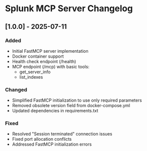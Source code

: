 # Splunk MCP Server Changelog

## [1.0.0] - 2025-07-11
### Added
- Initial FastMCP server implementation
- Docker container support
- Health check endpoint (/health)
- MCP endpoint (/mcp) with basic tools:
  - get_server_info
  - list_indexes

### Changed
- Simplified FastMCP initialization to use only required parameters
- Removed obsolete version field from docker-compose.yml
- Updated dependencies in requirements.txt

### Fixed
- Resolved "Session terminated" connection issues
- Fixed port allocation conflicts
- Addressed FastMCP initialization errors

